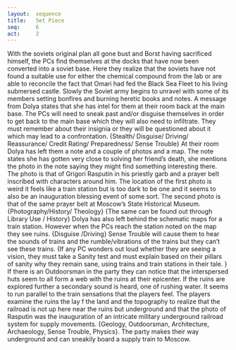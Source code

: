 ```yaml
---
layout:  sequence
title:   Set Piece
seq:     6
act:     2
---
```


With the soviets original plan all gone bust and Borst having sacrificed himself, the PCs find themselves at the docks that have now been converted into a soviet base. Here they realize that the soviets have not found a suitable use for either the chemical compound from the lab or are able to reconcile the fact that Omari had fed the Black Sea Fleet to his living submersed castle. Slowly the Soviet army begins to unravel with some of its members setting bonfires and burning heretic books and notes. A message from Dolya states that she has intel for them at their room back at the main base.
The PCs will need to sneak past and/or disguise themselves in order to get back to the main base which they will also need to infiltrate. They must remember about their insignia or they will be questioned about it which may lead to a confrontation. {Stealth/ Disguise/ Driving/ Reassurance/ Credit Rating/ Preparedness/ Sense Trouble}
At their room Dolya has left them a note and a couple of photos and a map. The note states she has gotten very close to solving her friend’s death, she mentions the photo in the note saying they might find something interesting there. The photo is that of Grigori Rasputin in his priestly garb and a prayer belt inscribed with characters around him. The location of the first photo is weird it feels like a train station but is too dark  to be one and it seems to also be an inauguration blessing event of some sort. The second photo is that of the same prayer belt at Moscow’s State Historical Museum. {Photography/History/ Theology} {The same can be found out through Library Use / History}
Dolya has also left behind the schematic maps for a train station. However when the PCs reach the station noted on the map they see ruins. {Disguise /Driving}
Sense Trouble will cause them to hear the sounds of trains and the rumble/vibrations of the trains but they can’t see these trains. {If any PC wonders out loud whether they are seeing a vision, they must take a Sanity test and must explain based on their pillars of sanity why they remain sane, using trains and train stations in their tale. }
If there is an Outdoorsman in the party they can notice that the interspersed huts seem to all form a web with the ruins at their epicenter. If the ruins are explored further a secondary sound is heard, one of rushing water. It seems to run parallel to the train sensations that the players feel. The players examine the ruins the lay f the land and the topography to realize that the railroad is not up here near the ruins but underground and that the photo of Rasputin was the inauguration of an intricate military underground railroad system for supply movements. {Geology, Outdoorsman, Architecture, Archaeology, Sense Trouble, Physics}. The party makes their way underground and can sneakily board a supply train to Moscow.














<!--
Sayid (Maps to bodyguard of Omari)
General Abilities: Athletics 5, Health 10, Scuffling 10, Firearms 5
Hit Threshold: 4
Weapon: Rifle (-1)
Massyak (Maps to common soldier of Omari)
General Abilities: Athletics 4, Health 7, Scuffling 9, Firearms 4
Hit Threshold: 3
Weapon: Rifle (-1)
Khalif
General Abilities: Athletics 3, Health 7, Scuffling 5, Firearms 4
Hit Threshold: 2
Weapon: Rifle (-1)
Dock’s Patrol
General Abilities: Athletics 10, Health 17, Scuffling 20, Firearms 7
Hit Threshold: 4
Weapon: Rifle (-1), Blades (-1)
Note: Will try to take the PCs captive.
Omari
General Abilities: Athletics 10, Health 20, Scuffling 20, Firearms 7
Hit Threshold: 4
Weapon: Rifle (-1), Sword (-1)
Asherah (impure)
General Abilities: Athletics 15, Health 23, Scuffling 25,
Hit Threshold: 4
Stability Loss: +2
Weapon: Blades (-1)
Asherah-Omari
General Abilities: Athletics 20, Health 27, Scuffling 25, Firearms 9,
Hit Threshold: 5
Stability Loss: +3
Weapon: Blades (-1), Rifle (-1)
Abilities: Summon Bodyguard of Omari: Omari has sacrificed a number of his bodyguards that can be brought back to life as wraiths to fight for the Goddess - See Wraith Bodyguard of Omari
Common Soldier of Omari
General Abilities: Athletics 4, Health 7, Scuffling 9, Firearms 4
Hit Threshold: 3
Weapon: Rifle (-1)
Bodyguard of Omari
General Abilities: Athletics 5, Health 10, Scuffling 10, Firearms 5
Hit Threshold: 4
Weapon: Rifle (-1)
Wraith Bodyguard of Omari
General Abilities: Athletics 5, Health 10, Scuffling 15,
Hit Threshold: 4
Stability Loss: +1
Weapon: Claws (-1) -->


